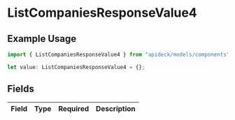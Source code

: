 # ListCompaniesResponseValue4

## Example Usage

```typescript
import { ListCompaniesResponseValue4 } from "apideck/models/components";

let value: ListCompaniesResponseValue4 = {};
```

## Fields

| Field       | Type        | Required    | Description |
| ----------- | ----------- | ----------- | ----------- |